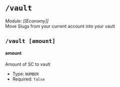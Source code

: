 # `/vault`
*Module: [[Economy]]*<br>
Move Slugs from your current account into your vault
## `/vault [amount]`
#### amount
Amount of SC to vault
- Type: `NUMBER`
- Required: `false`